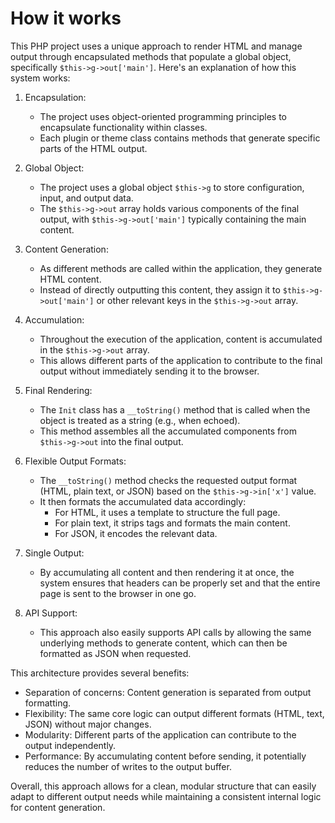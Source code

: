 # How it works

This PHP project uses a unique approach to render HTML and manage output through encapsulated methods that populate a global object, specifically `$this->g->out['main']`. Here's an explanation of how this system works:

1. Encapsulation:
   - The project uses object-oriented programming principles to encapsulate functionality within classes.
   - Each plugin or theme class contains methods that generate specific parts of the HTML output.

2. Global Object:
   - The project uses a global object `$this->g` to store configuration, input, and output data.
   - The `$this->g->out` array holds various components of the final output, with `$this->g->out['main']` typically containing the main content.

3. Content Generation:
   - As different methods are called within the application, they generate HTML content.
   - Instead of directly outputting this content, they assign it to `$this->g->out['main']` or other relevant keys in the `$this->g->out` array.

4. Accumulation:
   - Throughout the execution of the application, content is accumulated in the `$this->g->out` array.
   - This allows different parts of the application to contribute to the final output without immediately sending it to the browser.

5. Final Rendering:
   - The `Init` class has a `__toString()` method that is called when the object is treated as a string (e.g., when echoed).
   - This method assembles all the accumulated components from `$this->g->out` into the final output.

6. Flexible Output Formats:
   - The `__toString()` method checks the requested output format (HTML, plain text, or JSON) based on the `$this->g->in['x']` value.
   - It then formats the accumulated data accordingly:
     - For HTML, it uses a template to structure the full page.
     - For plain text, it strips tags and formats the main content.
     - For JSON, it encodes the relevant data.

7. Single Output:
   - By accumulating all content and then rendering it at once, the system ensures that headers can be properly set and that the entire page is sent to the browser in one go.

8. API Support:
   - This approach also easily supports API calls by allowing the same underlying methods to generate content, which can then be formatted as JSON when requested.

This architecture provides several benefits:
- Separation of concerns: Content generation is separated from output formatting.
- Flexibility: The same core logic can output different formats (HTML, text, JSON) without major changes.
- Modularity: Different parts of the application can contribute to the output independently.
- Performance: By accumulating content before sending, it potentially reduces the number of writes to the output buffer.

Overall, this approach allows for a clean, modular structure that can easily adapt to different output needs while maintaining a consistent internal logic for content generation.